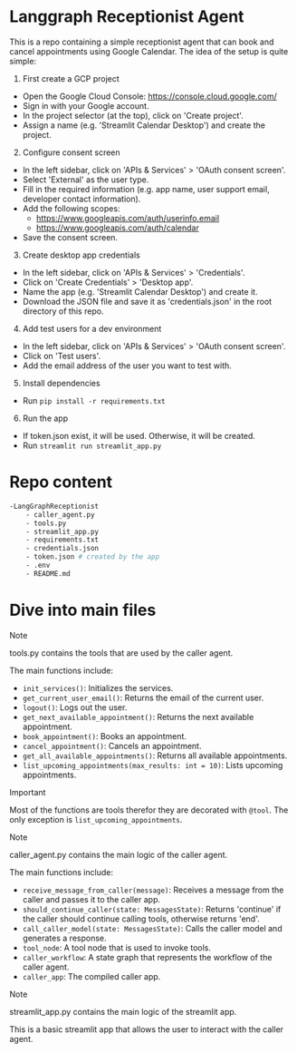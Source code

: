 # Langgraph Receptionist Agent

This is a repo containing a simple receptionist agent that can book and cancel appointments using Google Calendar. The idea of the setup is quite simple:

1. First create a GCP project
- Open the Google Cloud Console: https://console.cloud.google.com/
- Sign in with your Google account.
- In the project selector (at the top), click on 'Create project'.
- Assign a name (e.g. 'Streamlit Calendar Desktop') and create the project.

2. Configure consent screen
- In the left sidebar, click on 'APIs & Services' > 'OAuth consent screen'.
- Select 'External' as the user type.
- Fill in the required information (e.g. app name, user support email, developer contact information).
- Add the following scopes:
    - https://www.googleapis.com/auth/userinfo.email
    - https://www.googleapis.com/auth/calendar
- Save the consent screen.

3. Create desktop app credentials
- In the left sidebar, click on 'APIs & Services' > 'Credentials'.
- Click on 'Create Credentials' > 'Desktop app'.
- Name the app (e.g. 'Streamlit Calendar Desktop') and create it.
- Download the JSON file and save it as 'credentials.json' in the root directory of this repo.

4. Add test users for a dev environment
- In the left sidebar, click on 'APIs & Services' > 'OAuth consent screen'.
- Click on 'Test users'.
- Add the email address of the user you want to test with.

5. Install dependencies
- Run `pip install -r requirements.txt`

6. Run the app
- If token.json exist, it will be used. Otherwise, it will be created.
- Run `streamlit run streamlit_app.py`


# Repo content 
```bash
-LangGraphReceptionist
    - caller_agent.py
    - tools.py
    - streamlit_app.py
    - requirements.txt
    - credentials.json
    - token.json # created by the app
    - .env
    - README.md
```

# Dive into main files


> [!NOTE]
> tools.py contains the tools that are used by the caller agent.

The main functions include:
- `init_services()`: Initializes the services.
- `get_current_user_email()`: Returns the email of the current user.
- `logout()`: Logs out the user.
- `get_next_available_appointment()`: Returns the next available appointment.
- `book_appointment()`: Books an appointment.
- `cancel_appointment()`: Cancels an appointment.
- `get_all_available_appointments()`: Returns all available appointments.
- `list_upcoming_appointments(max_results: int = 10)`: Lists upcoming appointments.

> [!IMPORTANT]
> Most of the functions are tools therefor they are decorated with `@tool`. The only exception is `list_upcoming_appointments`.

> [!NOTE]
> caller_agent.py contains the main logic of the caller agent.

The main functions include:
- `receive_message_from_caller(message)`: Receives a message from the caller and passes it to the caller app.
- `should_continue_caller(state: MessagesState)`: Returns 'continue' if the caller should continue calling tools, otherwise returns 'end'.
- `call_caller_model(state: MessagesState)`: Calls the caller model and generates a response.
- `tool_node`: A tool node that is used to invoke tools.
- `caller_workflow`: A state graph that represents the workflow of the caller agent.
- `caller_app`: The compiled caller app.

> [!NOTE]
> streamlit_app.py contains the main logic of the streamlit app.

This is a basic streamlit app that allows the user to interact with the caller agent.
